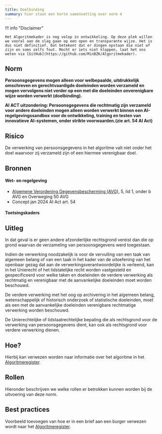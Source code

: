 ```yaml
---
title: Doelbinding
summary: hier staat een korte samenvatting over norm 4
---
```


!!! info "Disclaimer"

    Het Algoritmekader is nog volop in ontwikkeling. Op deze plek willen we vooral aan de slag gaan op een open en transparante wijze. Het is dus niet definitief. Dat betekent dat er dingen opstaan die niet af zijn en soms zelfs fout. Mocht er iets niet kloppen, laat het ons weten via [GitHub](https://github.com/MinBZK/Algoritmekader).


## Norm
**Persoonsgegevens mogen alleen voor welbepaalde, uitdrukkelijk omschreven en gerechtvaardigde doeleinden worden verzameld en mogen vervolgens niet verder op een met die doeleinden onverenigbare wijze worden verwerkt (doelbinding).**

**AI ACT uitzondering:
Persoonsgegevens die rechtmatig zijn verzameld voor andere doeleinden mogen alleen worden verwerkt binnen een AI-regelgevingssandbox voor de ontwikkeling, training en testen van innovatieve AI-systemen, onder strikte voorwaarden.(zie art. 54 AI Act)**

## Risico
De verwerking van persoonsgegevens in het algoritme valt niet onder het doel waarvoor zij verzameld zijn of een hiermee verenigbaar doel. 

## Bronnen

#### Wet- en regelgeving


- [Algemene Verordening Gegevensbescherming (AVG)](https://eur-lex.europa.eu/legal-content/NL/TXT/HTML/?uri=CELEX:32016R0679&qid=1685451198313), 5, lid 1, onder b AVG en Overweging 50 AVG
- Concept jan 2024 AI Act art. 54

#### Toetsingskaders


## Uitleg
In dat geval is er geen andere afzonderlijke rechtsgrond vereist dan die op grond waarvan de verzameling van persoonsgegevens werd toegestaan.

Indien de verwerking noodzakelijk is voor de vervulling van een taak van algemeen belang of van een taak in het kader van de uitoefening van het openbaar gezag dat aan de verwerkingsverantwoordelijke is verleend, kan in het Unierecht of het lidstatelijke recht worden vastgesteld en gespecificeerd voor welke taken en doeleinden de verdere verwerking als rechtmatig en verenigbaar met de aanvankelijke doeleinden moet worden beschouwd.

De verdere verwerking met het oog op archivering in het algemeen belang, wetenschappelijk of historisch onderzoek of statistische doeleinden, moet als een met de aanvankelijke doeleinden verenigbare rechtmatige verwerking worden beschouwd.

De Unierechtelijke of lidstaatrechtelijke bepaling die als rechtsgrond voor de verwerking van persoonsgegevens dient, kan ook als rechtsgrond voor verdere verwerking dienen.

## Hoe?
Hierbij kan verwezen worden naar informatie over het algoritme in het [Algoritmeregister](https://algoritmes.overheid.nl/nl). 

## Rollen
Hieronder beschrijven we welke rollen er betrokken kunnen worden bij de uitvoering van deze norm. 


## Best practices
Voorbeeld toevoegen van hoe er in een brief aan een burger verwezen wordt naar het [Algoritmeregister](https://algoritmes.overheid.nl/nl). 



